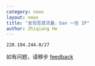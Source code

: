```yaml
---
category: news
layout: news
title: "发现恶意流量，ban 一些 IP"
author: Zhiqiang He
---
```


```
220.194.244.0/27
```

如有问题，请移步 [feedback](https://github.com/cqumirror/feedback/issues/3)

